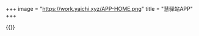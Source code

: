 +++
image = "https://work.yaichi.xyz/APP-HOME.png"
title = "慧驿站APP"
+++

<!--more-->

{{<gallery src="交互稿|https://work.yaichi.xyz/APP-HOME.png">}}
